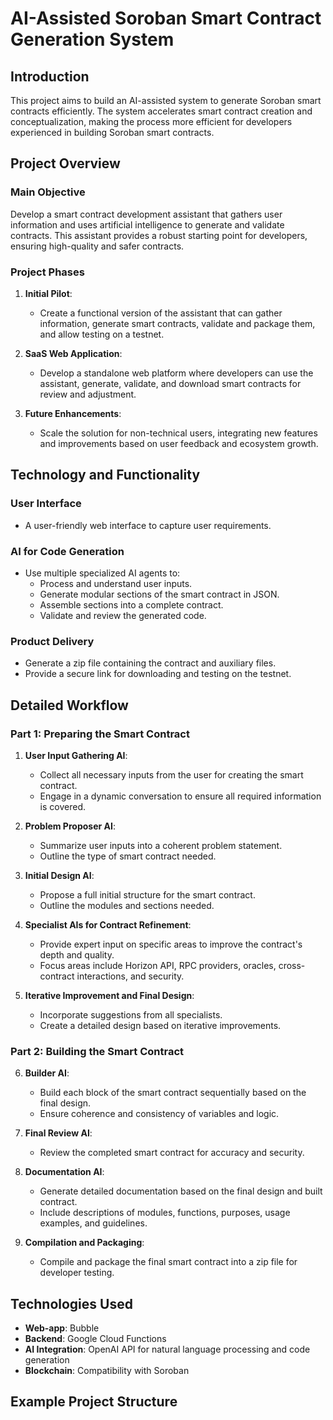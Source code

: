 # AI-Assisted Soroban Smart Contract Generation System

## Introduction

This project aims to build an AI-assisted system to generate Soroban smart contracts efficiently. The system accelerates smart contract creation and conceptualization, making the process more efficient for developers experienced in building Soroban smart contracts.

## Project Overview

### Main Objective

Develop a smart contract development assistant that gathers user information and uses artificial intelligence to generate and validate contracts. This assistant provides a robust starting point for developers, ensuring high-quality and safer contracts.

### Project Phases

1. **Initial Pilot**:
   - Create a functional version of the assistant that can gather information, generate smart contracts, validate and package them, and allow testing on a testnet.

2. **SaaS Web Application**:
   - Develop a standalone web platform where developers can use the assistant, generate, validate, and download smart contracts for review and adjustment.

3. **Future Enhancements**:
   - Scale the solution for non-technical users, integrating new features and improvements based on user feedback and ecosystem growth.

## Technology and Functionality

### User Interface

- A user-friendly web interface to capture user requirements.

### AI for Code Generation

- Use multiple specialized AI agents to:
  - Process and understand user inputs.
  - Generate modular sections of the smart contract in JSON.
  - Assemble sections into a complete contract.
  - Validate and review the generated code.

### Product Delivery

- Generate a zip file containing the contract and auxiliary files.
- Provide a secure link for downloading and testing on the testnet.

## Detailed Workflow

### Part 1: Preparing the Smart Contract

1. **User Input Gathering AI**:
   - Collect all necessary inputs from the user for creating the smart contract.
   - Engage in a dynamic conversation to ensure all required information is covered.

2. **Problem Proposer AI**:
   - Summarize user inputs into a coherent problem statement.
   - Outline the type of smart contract needed.

3. **Initial Design AI**:
   - Propose a full initial structure for the smart contract.
   - Outline the modules and sections needed.

4. **Specialist AIs for Contract Refinement**:
   - Provide expert input on specific areas to improve the contract's depth and quality.
   - Focus areas include Horizon API, RPC providers, oracles, cross-contract interactions, and security.

5. **Iterative Improvement and Final Design**:
   - Incorporate suggestions from all specialists.
   - Create a detailed design based on iterative improvements.

### Part 2: Building the Smart Contract

6. **Builder AI**:
   - Build each block of the smart contract sequentially based on the final design.
   - Ensure coherence and consistency of variables and logic.

7. **Final Review AI**:
   - Review the completed smart contract for accuracy and security.

8. **Documentation AI**:
   - Generate detailed documentation based on the final design and built contract.
   - Include descriptions of modules, functions, purposes, usage examples, and guidelines.

9. **Compilation and Packaging**:
   - Compile and package the final smart contract into a zip file for developer testing.

## Technologies Used

- **Web-app**: Bubble
- **Backend**: Google Cloud Functions
- **AI Integration**: OpenAI API for natural language processing and code generation
- **Blockchain**: Compatibility with Soroban

## Example Project Structure

